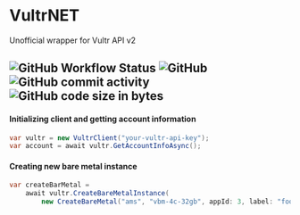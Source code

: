 # VultrNET
Unofficial wrapper for Vultr API v2

![GitHub Workflow Status](https://img.shields.io/github/workflow/status/BZ-CO/VultrNET/.NET) ![GitHub](https://img.shields.io/github/license/BZ-CO/VultrNET) ![GitHub commit activity](https://img.shields.io/github/commit-activity/m/BZ-CO/VultrNET) ![GitHub code size in bytes](https://img.shields.io/github/languages/code-size/BZ-CO/VultrNET)
---
#### Initializing client and getting account information
```csharp
var vultr = new VultrClient("your-vultr-api-key");
var account = await vultr.GetAccountInfoAsync();
```
#### Creating new bare metal instance
```csharp
var createBarMetal =
    await vultr.CreateBareMetalInstance(
        new CreateBareMetal("ams", "vbm-4c-32gb", appId: 3, label: "foo", enableIPv6: false));
```
